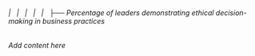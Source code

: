 ###### |   |   |   |   |   ├── Percentage of leaders demonstrating ethical decision-making in business practices

*Add content here*